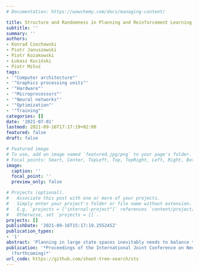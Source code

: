 ```yaml
---
# Documentation: https://wowchemy.com/docs/managing-content/

title: Structure and Randomness in Planning and Reinforcement Learning
subtitle: ''
summary: ''
authors:
- Konrad Czechowski
- Piotr Januszewski
- Piotr Kozakowski
- Łukasz Kuciński
- Piotr Miłoś
tags:
- '"Computer architecture"'
- '"Graphics processing units"'
- '"Hardware"'
- '"Microprocessors"'
- '"Neural networks"'
- '"Optimization"'
- '"Training"'
categories: []
date: '2021-07-01'
lastmod: 2021-09-16T17:17:19+02:00
featured: false
draft: false

# Featured image
# To use, add an image named `featured.jpg/png` to your page's folder.
# Focal points: Smart, Center, TopLeft, Top, TopRight, Left, Right, BottomLeft, Bottom, BottomRight.
image:
  caption: ''
  focal_point: ''
  preview_only: false

# Projects (optional).
#   Associate this post with one or more of your projects.
#   Simply enter your project's folder or file name without extension.
#   E.g. `projects = ["internal-project"]` references `content/project/deep-learning/index.md`.
#   Otherwise, set `projects = []`.
projects: []
publishDate: '2021-09-16T15:17:19.255245Z'
publication_types:
- '1'
abstract: 'Planning in large state spaces inevitably needs to balance the depth and breadth of the search. It has a crucial impact on the performance of a planner and most manage this interplay implicitly. We present a novel method Shoot Tree Search (STS), which makes it possible to control this trade-off more explicitly. Our algorithm can be understood as an interpolation between two celebrated search mechanisms: MCTS and random shooting. It also lets the user control the bias-variance trade-off, akin to TD(n), but in the tree search context.'
publication: '*Proceedings of the International Joint Conference on Neural Networks
  (forthcoming)*'
url_code: https://github.com/shoot-tree-search/sts
---
```

